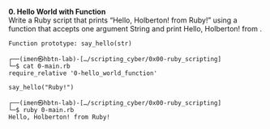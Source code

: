 <strong>0. Hello World with Function</strong><br>
Write a Ruby script that prints “Hello, Holberton! from Ruby!” using a function that accepts one argument String and print Hello, Holberton! from <str>.

    Function prototype: say_hello(str)

```shell
┌──(imen㉿hbtn-lab)-[…/scripting_cyber/0x00-ruby_scripting]
└─$ cat 0-main.rb 
require_relative '0-hello_world_function'

say_hello("Ruby!")
```

```shell
┌──(imen㉿hbtn-lab)-[…/scripting_cyber/0x00-ruby_scripting]
└─$ ruby 0-main.rb 
Hello, Holberton! from Ruby!
```
